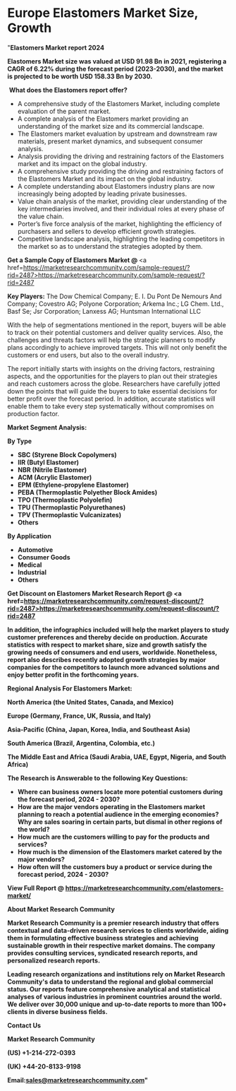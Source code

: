 # Europe Elastomers Market Size, Growth
"<strong>Elastomers Market report 2024</strong>

<strong>Elastomers Market size was valued at USD 91.98 Bn in 2021, registering a CAGR of 6.22% during the forecast period (2023-2030), and the market is projected to be worth USD 158.33 Bn by 2030.</strong>

 <strong><b>What does the Elastomers report offer?</b></strong>
<ul>
  <li>A comprehensive study of the Elastomers Market, including complete evaluation of the parent market.</li>
  <li>A complete analysis of the Elastomers market providing an understanding of the market size and its commercial landscape.</li>
  <li>The Elastomers market evaluation by upstream and downstream raw materials, present market dynamics, and subsequent consumer analysis.</li>
  <li>Analysis providing the driving and restraining factors of the Elastomers market and its impact on the global industry.</li>
  <li>A comprehensive study providing the driving and restraining factors of the Elastomers Market and its impact on the global industry.</li>
  <li>A complete understanding about Elastomers industry plans are now increasingly being adopted by leading private businesses.</li>
  <li>Value chain analysis of the market, providing clear understanding of the key intermediaries involved, and their individual roles at every phase of the value chain.</li>
  <li>Porter’s five force analysis of the market, highlighting the efficiency of purchasers and sellers to develop efficient growth strategies.</li>
  <li>Competitive landscape analysis, highlighting the leading competitors in the market so as to understand the strategies adopted by them.</li>
</ul>

<strong>Get a Sample Copy of Elastomers Market @ </strong><a href=https://marketresearchcommunity.com/sample-request/?rid=2487><u>https://marketresearchcommunity.com/sample-request/?rid=2487</u></a>

<strong>Key Players:</strong> 
The Dow Chemical Company; E. I. Du Pont De Nemours And Company; Covestro AG; Polyone Corporation; Arkema Inc.; LG Chem. Ltd., Basf Se; Jsr Corporation; Lanxess AG; Huntsman International LLC

With the help of segmentations mentioned in the report, buyers will be able to track on their potential customers and deliver quality services. Also, the challenges and threats factors will help the strategic planners to modify plans accordingly to achieve improved targets. This will not only benefit the customers or end users, but also to the overall industry.

The report initially starts with insights on the driving factors, restraining aspects, and the opportunities for the players to plan out their strategies and reach customers across the globe. Researchers have carefully jotted down the points that will guide the buyers to take essential decisions for better profit over the forecast period. In addition, accurate statistics will enable them to take every step systematically without compromises on production factor.

<strong>Market Segment Analysis:</strong>


<strong><strong>By Type</strong></h4>
<ul>
 	<li>SBC (Styrene Block Copolymers)</li>
 	<li>IIR (Butyl Elastomer)</li>
 	<li>NBR (Nitrile Elastomer)</li>
 	<li>ACM (Acrylic Elastomer)</li>
 	<li>EPM (Ethylene-propylene Elastomer)</li>
 	<li>PEBA (Thermoplastic Polyether Block Amides)</li>
 	<li>TPO (Thermoplastic Polyolefin)</li>
 	<li>TPU (Thermoplastic Polyurethanes)</li>
 	<li>TPV (Thermoplastic Vulcanizates)</li>
 	<li>Others</li>
</ul>
<strong><strong>By Application</strong></h4>
<ul>
 	<li>Automotive</li>
 	<li>Consumer Goods</li>
 	<li>Medical</li>
 	<li>Industrial</li>
 	<li>Others</li>
</ul>

<strong>Get Discount on Elastomers Market Research Report @ </b></strong><a href=https://marketresearchcommunity.com/request-discount/?rid=2487><u>https://marketresearchcommunity.com/request-discount/?rid=2487</u></a>

In addition, the infographics included will help the market players to study customer preferences and thereby decide on production. Accurate statistics with respect to market share, size and growth satisfy the growing needs of consumers and end users, worldwide. Nonetheless, report also describes recently adopted growth strategies by major companies for the competitors to launch more advanced solutions and enjoy better profit in the forthcoming years.

<strong>Regional Analysis For Elastomers Market:</strong>

<strong>North America</strong> (the United States, Canada, and Mexico)

<strong>Europe</strong> (Germany, France, UK, Russia, and Italy)

<strong>Asia-Pacific</strong> (China, Japan, Korea, India, and Southeast Asia)

<strong>South America</strong> (Brazil, Argentina, Colombia, etc.)

<strong>The Middle East and Africa</strong> (Saudi Arabia, UAE, Egypt, Nigeria, and South Africa)

<strong>The Research is Answerable to the following Key Questions:</strong>
<ul>
 	<li>Where can business owners locate more potential customers during the forecast period, 2024 - 2030?</li>
 	<li>How are the major vendors operating in the Elastomers market planning to reach a potential audience in the emerging economies? Why are sales soaring in certain parts, but dismal in other regions of the world?</li>
 	<li>How much are the customers willing to pay for the products and services?</li>
 	<li>How much is the dimension of the Elastomers market catered by the major vendors?</li>
 	<li>How often will the customers buy a product or service during the forecast period, 2024 - 2030?</li>
</ul>

<strong>View Full Report @</strong> <a href=https://marketresearchcommunity.com/elastomers-market/>https://marketresearchcommunity.com/elastomers-market/</a>

<strong>About Market Research Community</strong>

Market Research Community is a premier research industry that offers contextual and data-driven research services to clients worldwide, aiding them in formulating effective business strategies and achieving sustainable growth in their respective market domains. The company provides consulting services, syndicated research reports, and personalized research reports.

Leading research organizations and institutions rely on Market Research Community's data to understand the regional and global commercial status. Our reports feature comprehensive analytical and statistical analyses of various industries in prominent countries around the world. We deliver over 30,000 unique and up-to-date reports to more than 100+ clients in diverse business fields.

<strong>Contact Us</strong>

<strong>Market Research Community</strong>

(US) +1-214-272-0393

(UK) +44-20-8133-9198

<strong>Email:</strong>sales@marketresearchcommunity.com"
